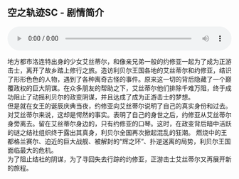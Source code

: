 ## 空之轨迹SC - 剧情简介

<audio controls autoplay loop style="width: 100%">
	<source src="../../bgms/Shine of Eidos ~空の軌跡~.mp3" type="audio/mpeg">
	Your browser does not support the audio element.
</audio>

地方都市洛连特出身的少女艾丝蒂尔，和像亲兄弟一般的约修亚一起为了成为正游击士，离开了故乡踏上修行之旅。造访利贝尔王国各地的艾丝蒂尔和约修亚，结识了形形色色的人物，遇到了各种离奇古怪的事件。原来这一切的背后隐藏了一个巅覆政权的巨大阴谋。在众多朋友的帮助之下，艾丝蒂尔他们排除千难万阻，终于成功阻止了动摇利贝尔的政变阴谋，并且达成了成为正游击士的梦想。  
但是就在女王的诞辰庆典当夜，约修亚向艾丝蒂尔说明了自己的真实身份和过去。对艾丝蒂尔来说，这却是愕然的事实。表明了自己的身世之后，约修亚从艾丝蒂尔身旁离去。留在艾丝蒂尔身边的，只有约修亚的口琴。这时，在政变背后暗中活跃的谜之结社组织终于露出其真身，利贝尔全国再次掀起混乱的狂潮。 燃烧中的王都格兰赛尔、迫近的巨大战舰、被解封的“辉之环”、扑逆迷离的局势，利贝尔王国面临最大的危机。  
为了阻止结社的阴谋，为了寻回失去行踪的约修亚，正游击士艾丝蒂尔又再展开新的旅程。  
